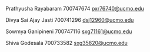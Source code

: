 Prathyusha Rayabaram	700747674	pxr76740@ucmo.edu
		
Divya Sai Ajay Jasti	700741296	dsj12960@ucmo.edu
		
Sowmya Ganipineni	700747116	sxg71161@ucmo.edu
		
Shiva Godesala	700733582	sxg35820@ucmo.edu

